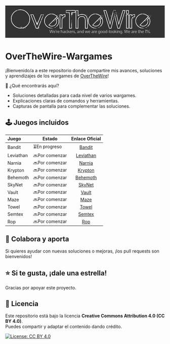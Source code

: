 ![background Over The Wire](assets/overthewire.jpg)

# OverTheWire-Wargames
¡Bienvenido/a a este repositorio donde compartire mis avances, soluciones y aprendizajes de los wargames de [OverTheWire](https://overthewire.org/wargames/)!

📌 ¿Qué encontrarás aquí?
  - Soluciones detalladas para cada nivel de varios wargames.
  - Explicaciones claras de comandos y herramientas.
  - Capturas de pantalla para complementar las soluciones.

## 🕹️ Juegos incluidos

| Juego      | Estado       | Enlace Oficial                                    |
|:------------|--------------|:--------------------------------------------------:|
| Bandit     | ⏳En progreso | [Bandit](https://overthewire.org/wargames/bandit/) |
| Leviathan  | 🔜Por comenzar | [Leviathan](https://overthewire.org/wargames/leviathan/) |
| Narnia     | 🔜Por comenzar | [Narnia](https://overthewire.org/wargames/narnia/) |
| Krypton    | 🔜Por comenzar | [Krypton](https://overthewire.org/wargames/krypton/) |
| Behemoth   | 🔜Por comenzar | [Behemoth](https://overthewire.org/wargames/behemoth/) |
| SkyNet     | 🔜Por comenzar | [SkyNet](https://overthewire.org/wargames/skynet/) |
| Vault      | 🔜Por comenzar | [Vault](https://overthewire.org/wargames/vault/) |
| Maze       | 🔜Por comenzar | [Maze](https://overthewire.org/wargames/maze/) |
| Towel      | 🔜Por comenzar | [Towel](https://overthewire.org/wargames/towel/) |
| Semtex     | 🔜Por comenzar | [Semtex](https://overthewire.org/wargames/semtex/) |
| Rop        | 🔜Por comenzar | [Rop](https://overthewire.org/wargames/rop/) |

## 🙌 Colabora y aporta

Si quieres ayudar con nuevas soluciones o mejoras, ¡los pull requests son bienvenidos!

## ⭐ Si te gusta, ¡dale una estrella!

Gracias por apoyar este proyecto. 

## 📜 Licencia

Este repositorio está bajo la licencia **Creative Commons Attribution 4.0 (CC BY 4.0)**.  
Puedes compartir y adaptar el contenido dando crédito.

[![License: CC BY 4.0](https://img.shields.io/badge/License-CC%20BY%204.0-lightgrey.svg)](https://creativecommons.org/licenses/by/4.0/)
